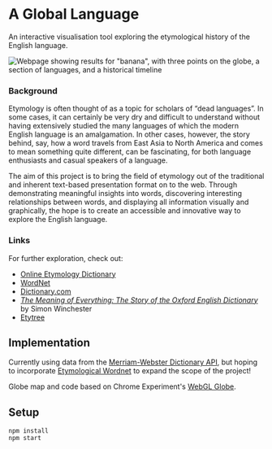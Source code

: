# A Global Language

An interactive visualisation tool exploring the etymological history of the English language.

![Webpage showing results for "banana", with three points on the globe, a section of languages, and a historical timeline](https://github.com/whykatherine/agloballanguage/blob/master/documentation/Screen%20Shot%202019-12-24%20at%2011.14.48%20PM.jpg)

### Background

Etymology is often thought of as a topic for scholars of “dead languages”. In some cases, it can certainly be very dry and difficult to understand without having extensively studied the many languages of which the modern English language is an amalgamation. In other cases, however, the story behind, say, how a word travels from East Asia to North America and comes to mean something quite different, can be fascinating, for both language enthusiasts and casual speakers of a language.

The aim of this project is to bring the field of etymology out of the traditional and inherent text-based presentation format on to the web. Through demonstrating meaningful insights into words, discovering interesting relationships between words, and displaying all information visually and graphically, the hope is to create an accessible and innovative way to explore the English language.

### Links

For further exploration, check out:
* [Online Etymology Dictionary](http://www.etymonline.com/index.php)
* [WordNet](http://wordnet.princeton.edu/)
* [Dictionary.com](http://www.dictionary.com/)
* *[The Meaning of Everything: The Story of the Oxford English Dictionary](https://www.goodreads.com/book/show/155396.The_Meaning_of_Everything)* by Simon Winchester
* [Etytree](https://meta.wikimedia.org/wiki/Grants:IEG/A_graphical_and_interactive_etymology_dictionary_based_on_Wiktionary)

## Implementation

Currently using data from the [Merriam-Webster Dictionary API](http://dictionaryapi.com/), but hoping to incorporate [Etymological Wordnet](http://www1.icsi.berkeley.edu/~demelo/etymwn/) to expand the scope of the project!

Globe map and code based on Chrome Experiment's [WebGL Globe](http://globe.chromeexperiments.com/).

## Setup

```
npm install
npm start
```